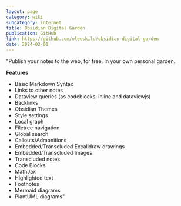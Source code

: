 ```yaml
---
layout: page
category: wiki
subcategory: internet
title: Obsidian Digital Garden
publication: GitHub
link: https://github.com/oleeskild/obsidian-digital-garden
date: 2024-02-01
---
```


"Publish your notes to the web, for free. In your own personal garden.

**Features**

* Basic Markdown Syntax
* Links to other notes
* Dataview queries (as codeblocks, inline and dataviewjs)
* Backlinks
* Obsidian Themes
* Style settings
* Local graph
* Filetree navigation
* Global search
* Callouts/Admonitions
* Embedded/Transcluded Excalidraw drawings
* Embedded/Transcluded Images
* Transcluded notes
* Code Blocks
* MathJax
* Highlighted text
* Footnotes
* Mermaid diagrams
* PlantUML diagrams"
